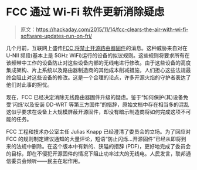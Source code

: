 # FCC 通过 Wi-Fi 软件更新消除疑虑

> 原文：<https://hackaday.com/2015/11/14/fcc-clears-the-air-with-wi-fi-software-updates-run-on-fri/>

几个月前，互联网上盛传[FCC 将禁止开源路由器固件](http://hackaday.com/2015/08/31/fcc-introduces-rules-banning-wifi-router-firmware-modification)的消息。这种威胁来自对在 U-NII 频段(基本上是 5GHz WiFi)运行的设备的拟议规则。这些规则将要求所有在该频带中工作的设备防止对这些设备内部的无线电进行修改。由于这些设备的高度集成架构、片上系统以及路由器制造商的其他成本削减措施，人们担心这些法规最终会阻止对这些设备的修改。这是一个合理的论点，许多开源火焰的守护者表达了他们对此事的担忧。

现在，FCC 已经决定消除无线路由器固件升级的疑虑。鉴于“如何保护(其)设备免受‘闪烁’以及安装 DD-WRT 等第三方固件”的措辞，原始文档中存在相当多的混乱这似乎要求在设备上大规模屏蔽开源固件，却没有暗示制造商将如何完成这项不可能的任务。

FCC 工程和技术办公室主任 Julias Knapp 已经澄清了委员会的立场。为了回应对 FCC 的规则制定建议通知的大量评论，短语“防止闪烁…开源固件”已经从即将到来的法规中删除。在这个版本中有新的、狭隘的措辞 (PDF)，更好地完成了委员会的目标，即在不侵犯开源固件的情况下阻止功率过大的无线电。人民发言，联邦通信委员会倾听——民主在起作用。